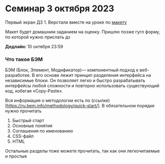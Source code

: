 # Семинар 3 октября 2023

Первый экран ДЗ 1. Верстали вместе на уроке по [макету](https://www.figma.com/file/Ifqi3LBY6lXx1vlOEGHLER/worpress_course?type=design&mode=design&t=pAt1jytpLFaWIeCk-0)

Макет будет домашним заданием на оценку. Пришлю позже гугл форму, по которой нужно прислать дз

**Дедлайн:** 10 октября 23:59

### Что такое БЭМ

БЭМ (Блок, Элемент, Модификатор)— компонентный подход к веб-разработке. В его основе лежит принцип разделения интерфейса на независимые блоки. Он позволяет легко и быстро разрабатывать интерфейсы любой сложности и повторно использовать существующий код, избегая «Copy-Paste».

Вся информация о методологии есть по (ссылке)[https://ru.bem.info/methodology/quick-start/]. В обязательном порядке нужно прочитать

1. Быстрый старт
2. Основные понятия
3. Соглашения по именованию
4. CSS-файл
5. HTML

Остальные разделы тоже можете прочитать, так как они легкочитаемые и простые
